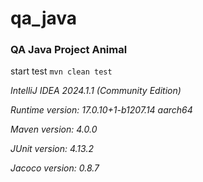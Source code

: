 # qa_java
### QA Java Project Animal

start test
`mvn clean test`

_IntelliJ IDEA 2024.1.1 (Community Edition)_

_Runtime version: 17.0.10+1-b1207.14 aarch64_

_Maven version: 4.0.0_

_JUnit version: 4.13.2_

_Jacoco version: 0.8.7_



